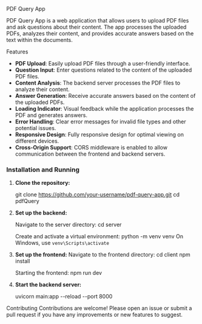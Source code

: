 PDF Query App

PDF Query App is a web application that allows users to upload PDF files and ask questions about their content. The app processes the uploaded PDFs, analyzes their content, and provides accurate answers based on the text within the documents.

Features

- **PDF Upload**: Easily upload PDF files through a user-friendly interface.
- **Question Input**: Enter questions related to the content of the uploaded PDF files.
- **Content Analysis**: The backend server processes the PDF files to analyze their content.
- **Answer Generation**: Receive accurate answers based on the content of the uploaded PDFs.
- **Loading Indicator**: Visual feedback while the application processes the PDF and generates answers.
- **Error Handling**: Clear error messages for invalid file types and other potential issues.
- **Responsive Design**: Fully responsive design for optimal viewing on different devices.
- **Cross-Origin Support**: CORS middleware is enabled to allow communication between the frontend and backend servers.

### Installation and Running

1. **Clone the repository:**

   git clone https://github.com/your-username/pdf-query-app.git
   cd pdfQuery
   
3. **Set up the backend:**

   Navigate to the server directory:
   cd server
   
   Create and activate a virtual environment:
   python -m venv venv
   On Windows, use `venv\Scripts\activate`

4. **Set up the frontend:**
   Navigate to the frontend directory:
   cd client
   npm install
   
   Starting the frontend:
   npm run dev
6. **Start the backend server:**

   uvicorn main:app --reload --port 8000

Contributing
Contributions are welcome! Please open an issue or submit a pull request if you have any improvements or new features to suggest.
   
